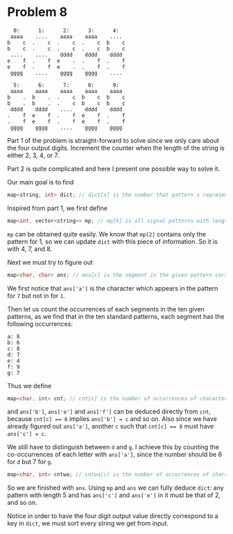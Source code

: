 # Problem 8

```
  0:      1:      2:      3:      4:
 aaaa    ....    aaaa    aaaa    ....
b    c  .    c  .    c  .    c  b    c
b    c  .    c  .    c  .    c  b    c
 ....    ....    dddd    dddd    dddd
e    f  .    f  e    .  .    f  .    f
e    f  .    f  e    .  .    f  .    f
 gggg    ....    gggg    gggg    ....

  5:      6:      7:      8:      9:
 aaaa    aaaa    aaaa    aaaa    aaaa
b    .  b    .  .    c  b    c  b    c
b    .  b    .  .    c  b    c  b    c
 dddd    dddd    ....    dddd    dddd
.    f  e    f  .    f  e    f  .    f
.    f  e    f  .    f  e    f  .    f
 gggg    gggg    ....    gggg    gggg
```

Part 1 of the problem is straight-forward to solve since we only care about the four output digits. Increment the counter when the length of the string is either 2, 3, 4, or 7.

Part 2 is quite complicated and here I present one possible way to solve it. 

Our main goal is to find

```cpp
map<string, int> dict; // dict[s] is the number that pattern s represents
```

Inspired from part 1, we first define

```cpp
map<int, vector<string>> mp; // mp[k] is all signal patterns with length k
```
`mp` can be obtained quite easily. We know that `mp[2]` contains only the pattern for 1, so we can update `dict` with this piece of information. So it is with 4, 7, and 8.

Next we must try to figure out 

```cpp
map<char, char> ans; // ans[c] is the segment in the given pattern corresponding to segment c in the standard pattern
```

We first notice that `ans['a']` is the character which appears in the pattern for `7` but not in for `1`.

Then let us count the occurrences of each segments in the ten given patterns, as we find that in the ten standard patterns, each segment has the following occurrences:

```
a: 8
b: 6
c: 8
d: 7
e: 4
f: 9
g: 7
```

Thus we define 
```cpp
map<char, int> cnt; // cnt[c] is the number of occurrences of character c in the given signal patterns
```

and `ans['b']`, `ans['e']` and `ans['f']` can be deduced directly from `cnt`, because `cnt[c] == 6` implies `ans['b'] = c` and so on. Also since we have already figured out `ans['a']`, another `c` such that `cnt[c] == 8` must have `ans['c'] = c`.

We still have to distinguish between `d` and `g`. I achieve this by counting the co-occurrences of each letter with `ans['a']`, since the number should be 6 for `d` but 7 for `g`.

```cpp
map<char, int> cntwa; // cntwa[c] is the number of occurrences of character c in the signal patterns where ans['a'] occurs
```

So we are finished with `ans`. Using `mp` and `ans` we can fully deduce `dict`: any pattern with length 5 and has `ans['c']` and `ans['e']` in it must be that of 2, and so on.

Notice in order to have the four digit output value directly correspond to a key in `dict`, we must sort every string we get from input.